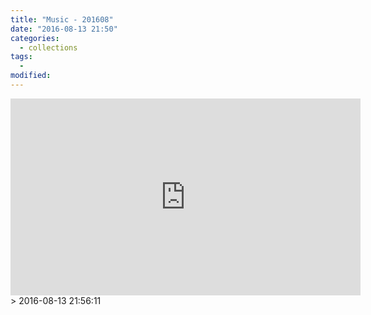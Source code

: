 ```yaml
---
title: "Music - 201608"
date: "2016-08-13 21:50"
categories:
  - collections
tags:
  -
modified:
---
```


<iframe width="560" height="315" src="https://www.youtube.com/embed/9_H-og4H1cM?rel=0" frameborder="0" allowfullscreen></iframe>
> 2016-08-13 21:56:11
